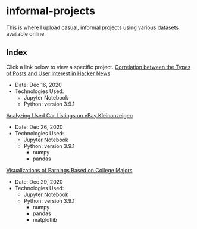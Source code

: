 # informal-projects
This is where I upload casual, informal projects using various datasets available online.

## Index
Click a link below to view a specific project.
[Correlation between the Types of Posts and User Interest in Hacker News](https://github.com/chan030609/practice-projects/blob/main/hackernews-post-analysis/hacker-news-post-analysis.ipynb) 
- Date: Dec 16, 2020
- Technologies Used: 
  - Jupyter Notebook
  - Python: version 3.9.1

[Analyzing Used Car Listings on eBay Kleinanzeigen](https://github.com/chan030609/practice-projects/blob/main/ebay-car-sales-analysis/ebay-car-sales-analysis.ipynb)
- Date: Dec 26, 2020
- Technologies Used:
  - Jupyter Notebook
  - Python: version 3.9.1
      - numpy
      - pandas

[Visualizations of Earnings Based on College Majors](https://github.com/chan030609/informal-projects/blob/main/earnings-based-on-majors/earnings-based-on-majors.ipynb)
- Date: Dec 29, 2020
- Technologies Used:
  - Jupyter Notebook
  - Python: version 3.9.1
    - numpy
    - pandas
    - matplotlib
